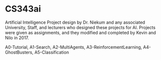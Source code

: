 # CS343ai
Artificial Intelligence
Project design by Dr. Niekum and any associated University, Staff, and lecturers who designed these projects for AI. Projects were given as assignments, and they modified and completed by Kevin and Nilo in 2017.

A0-Tutorial, A1-Search, A2-MultiAgents, A3-ReinforcementLearning, A4-GhostBusters, A5-Classification
